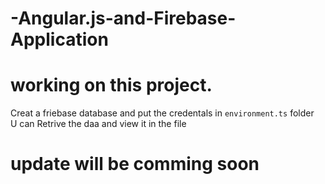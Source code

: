 # -Angular.js-and-Firebase-Application
# working on this project.<br>
Creat a friebase database and put the credentals in `environment.ts` folder <br>
U can Retrive the daa and view it in the file <br>
# update will be comming soon

